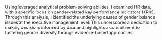 Using leveraged analytical problem-solving abilities, I examined HR data, with a specific focus on gender-related key performance indicators (KPIs). Through this analysis, I identified the underlying causes of gender balance issues at the executive management level. This underscores a dedication to making decisions informed by data and highlights a commitment to fostering gender diversity through evidence-based approaches.

